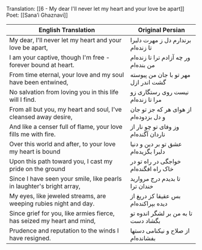 
Translation:  [[6 - My dear I'll never let my heart and your love be apart]]  
Poet: [[Sana’i Ghaznavi]]

| English Translation | Original Persian |
|---------------------|------------------|
| My dear, I'll never let my heart and your love be apart,| برندارم دل ز مهرت دلبرا تا زنده‌ام |
| I am your captive, though I'm free - forever bound at heart.  | ور چه آزادم ترا تا زنده‌ام من بنده‌ام |
| From time eternal, your love and my soul have been entwined,| مهر تو با جان من پیوسته گشت اندر ازل |
| No salvation from loving you in this life will I find. | نیست روی رستگاری زو مرا تا زنده‌ام |
| From all but you, my heart and soul, I've cleansed away desire, | از هوای هر که جز تو جان و دل بزدوده‌ام |
| And like a censer full of flame, your love fills me with fire. | وز وفای تو چو نار از ناردان آگنده‌ام |
| Over this world and after, to your love my heart is bound | عشق تو بر دین و دنیا دلبرا بگزیده‌ام |
 |Upon this path toward you, I cast my pride on the ground | خواجگی در راه تو در خاک راه افگنده‌ام |
| Since I have seen your smile, like pearls in laughter's bright array, | تا بدیدم درج مروارید خندان ترا |
| My eyes, like jeweled streams, are weeping rubies night and day. | بس عقیقا کز دریغ از دیده بپراکنده‌ام |
| Since grief for you, like armies fierce, has seized my heart and mind, | تا به من بر لشگر اندوه تو بگشاد دست |
| Prudence and reputation to the winds I have resigned. | از صلاح و نیکنامی دستها بفشانده‌ام |

